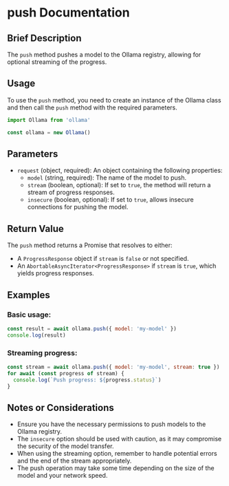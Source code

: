 # push Documentation

## Brief Description
The `push` method pushes a model to the Ollama registry, allowing for optional streaming of the progress.

## Usage
To use the `push` method, you need to create an instance of the Ollama class and then call the `push` method with the required parameters.

```javascript
import Ollama from 'ollama'

const ollama = new Ollama()
```

## Parameters
- `request` (object, required): An object containing the following properties:
  - `model` (string, required): The name of the model to push.
  - `stream` (boolean, optional): If set to `true`, the method will return a stream of progress responses.
  - `insecure` (boolean, optional): If set to `true`, allows insecure connections for pushing the model.

## Return Value
The `push` method returns a Promise that resolves to either:
- A `ProgressResponse` object if `stream` is `false` or not specified.
- An `AbortableAsyncIterator<ProgressResponse>` if `stream` is `true`, which yields progress responses.

## Examples

### Basic usage:
```javascript
const result = await ollama.push({ model: 'my-model' })
console.log(result)
```

### Streaming progress:
```javascript
const stream = await ollama.push({ model: 'my-model', stream: true })
for await (const progress of stream) {
  console.log(`Push progress: ${progress.status}`)
}
```

## Notes or Considerations
- Ensure you have the necessary permissions to push models to the Ollama registry.
- The `insecure` option should be used with caution, as it may compromise the security of the model transfer.
- When using the streaming option, remember to handle potential errors and the end of the stream appropriately.
- The push operation may take some time depending on the size of the model and your network speed.